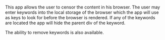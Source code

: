 This app allows the user to censor the content in his browser.
The user may enter keywords into the local storage of the browser 
which the app will use as keys to look for before the browser is rendered. 
If any of the keywords are located the app will hide the parent div of the 
keyword. 

The ability to remove keywords is also available. 